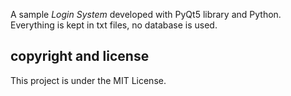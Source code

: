 
A sample *Login System* developed with PyQt5 library and Python.
Everything is kept in txt files, no database is used.

## copyright and license

This project is under the MIT License.

